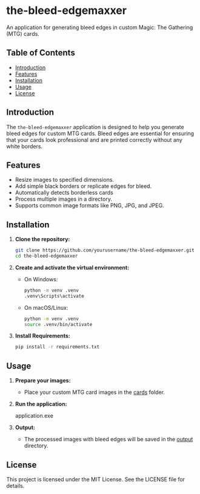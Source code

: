 # the-bleed-edgemaxxer

An application for generating bleed edges in custom Magic: The Gathering (MTG) cards.

## Table of Contents

- [Introduction](#introduction)
- [Features](#features)
- [Installation](#installation)
- [Usage](#usage)
- [License](#license)

## Introduction

The `the-bleed-edgemaxxer` application is designed to help you generate bleed edges for custom MTG cards. Bleed edges are essential for ensuring that your cards look professional and are printed correctly without any white borders.

## Features

- Resize images to specified dimensions.
- Add simple black borders or replicate edges for bleed.
- Automatically detects borderless cards
- Process multiple images in a directory.
- Supports common image formats like PNG, JPG, and JPEG.

## Installation

1. **Clone the repository:**

    ```sh
    git clone https://github.com/yourusername/the-bleed-edgemaxxer.git
    cd the-bleed-edgemaxxer
    ```

2. **Create and activate the virtual environment:**

    - On Windows:
        ```sh
        python -m venv .venv
        .venv\Scripts\activate
        ```
    - On macOS/Linux:
        ```sh
        python -m venv .venv
        source .venv/bin/activate
        ```

3. **Install Requirements:**

    ```sh
    pip install -r requirements.txt
    ```

## Usage

1. **Prepare your images:**
    - Place your custom MTG card images in the [cards](http://_vscodecontentref_/1) folder.

2. **Run the application:**

    application.exe

3. **Output:**
    - The processed images with bleed edges will be saved in the [output](http://_vscodecontentref_/2) directory.

## License

This project is licensed under the MIT License. See the LICENSE file for details.